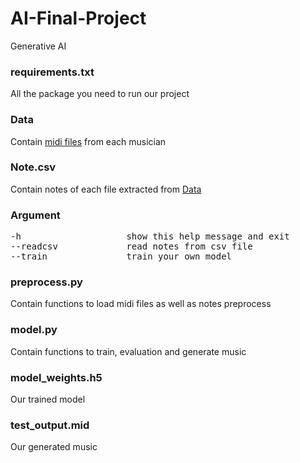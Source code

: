 # AI-Final-Project
Generative AI

### requirements.txt
All the package you need to run our project

### Data
Contain [midi files](http://www.piano-midi.de/midi_files.htm) from each musician

### Note.csv
Contain notes of each file extracted from [Data](https://github.com/Mike1ife/AI-Final-Project/tree/main/Data)

### Argument
<pre>
-h                    show this help message and exit
--readcsv             read notes from csv file
--train               train your own model
</pre>

### preprocess.py
Contain functions to load midi files as well as notes preprocess

### model.py
Contain functions to train, evaluation and generate music

### model_weights.h5
Our trained model

### test_output.mid
Our generated music

